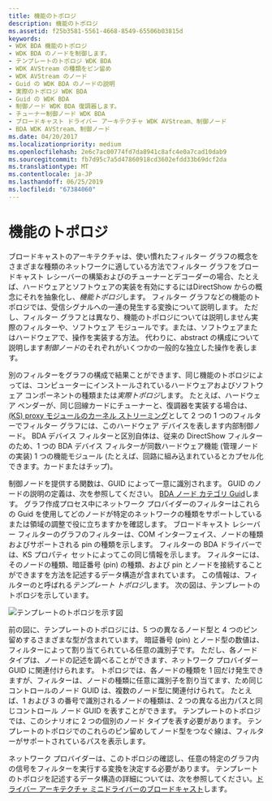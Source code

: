 ```yaml
---
title: 機能のトポロジ
description: 機能のトポロジ
ms.assetid: f25b3581-5561-4668-8549-65506b03815d
keywords:
- WDK BDA 機能のトポロジ
- WDK BDA のノードを制御します。
- テンプレートのトポロジ WDK BDA
- WDK AVStream の種類をピン留め
- WDK AVStream のノード
- Guid の WDK BDA のノードの説明
- 実際のトポロジ WDK BDA
- Guid の WDK BDA
- 制御ノード WDK BDA 復調器します。
- チューナー制御ノード WDK BDA
- ブロードキャスト ドライバー アーキテクチャ WDK AVStream、制御ノード
- BDA WDK AVStream、制御ノード
ms.date: 04/20/2017
ms.localizationpriority: medium
ms.openlocfilehash: 2e6c7ac00774fd7da8941c8afc4e0a7cad10dab9
ms.sourcegitcommit: fb7d95c7a5d47860918cd3602efdd33b69dcf2da
ms.translationtype: MT
ms.contentlocale: ja-JP
ms.lasthandoff: 06/25/2019
ms.locfileid: "67384060"
---
```

# <a name="functional-topology"></a>機能のトポロジ





ブロードキャストのアーキテクチャは、使い慣れたフィルター グラフの概念をさまざまな種類のネットワークに適している方法でフィルター グラフをブロードキャスト レシーバーの構築およびのチューナーとデコーダーの場合、たとえば、ハードウェアとソフトウェアの実装を有効にするにはDirectShow からの概念にそれを抽象化し、*機能トポロジ*します。 フィルター グラフなどの機能のトポロジでは、受信シグナルへの一連の発生する変換について説明します。 ただし、フィルター グラフとは異なり、機能のトポロジについては説明しません実際のフィルターや、ソフトウェア モジュールです。または、ソフトウェアまたはハードウェアで、操作を実装する方法。 代わりに、abstract の構成について説明します*制御ノード*のそれぞれがいくつかの一般的な独立した操作を表します。

別のフィルターをグラフの構成で結果ことができます、同じ機能のトポロジによっては、コンピューターにインストールされているハードウェアおよびソフトウェア コンポーネントの種類または*実際トポロジ*します。 たとえば、ハードウェア ベンダーが、同じ回線カードにチューナーと、復調器を実装する場合は、 [(KS) proxy モジュールのカーネル ストリーミング](https://docs.microsoft.com/windows-hardware/drivers/ddi/content/_stream/index)として 2 つの 1 つのフィルターでフィルター グラフには、このハードウェア デバイスを表します内部制御ノード。 BDA デバイス フィルターと区別自体は、従来の DirectShow フィルターのため、1 つの BDA デバイス フィルターが同数ハードウェア機能 (管理ノードの実装) 1 つの機能モジュール (たとえば、回路に組み込まれているとカプセル化できます。カードまたはチップ)。

制御ノードを提供する関数は、GUID によって一意に識別されます。 GUID のノードの説明の定義は、次を参照してください。 [BDA ノード カテゴリ Guid](https://docs.microsoft.com/windows-hardware/drivers/stream/bda-node-category-guids)します。 グラフ作成プロセス中にネットワーク プロバイダーのフィルターはこれらの Guid を使用してどのノードが特定のネットワークの種類をサポートしているまたは領域の調整で役に立ちますかを確認します。 ブロードキャスト レシーバー フィルターのグラフのフィルターは、COM インターフェイス、ノードの種類およびサポートされる pin の種類を示します。 フィルターの BDA ドライバーでは、KS プロパティ セットによってこの同じ情報を示します。 フィルターには、そのノードの種類、暗証番号 (pin) の種類、および pin とノードを接続することができますを方法を記述するデータ構造が含まれています。 この情報は、フィルターのと呼ばれる*テンプレート トポロジ*します。 次の図は、テンプレートのトポロジを示しています。

![テンプレートのトポロジを示す図](images/bapinnod.png)

前の図に、テンプレートのトポロジには、5 つの異なるノード型と 4 つのピン留めするさまざまな型が含まれています。 暗証番号 (pin) とノード型の数値は、フィルターによって割り当てられている任意の識別子です。 ただし、各ノード タイプは、ノードの記述を調べることができます、ネットワーク プロバイダー GUID に関連付けられます。 トポロジでは、各ノードの種類を 1 回だけ発生できますが、フィルターは、ノードの種類に任意に識別子を割り当てます、ため同じコントロールのノード GUID は、複数のノード型に関連付けられて。 たとえば、1 および 3 の番号で識別されるノードの種類は、2 つの異なる出力パスと同じコントロール ノード GUID を表すことができます。 テンプレートのトポロジでは、このシナリオに 2 つの個別のノード タイプを表す必要があります。 テンプレートのトポロジでのこれらのピン留めしてノード型をつなぐ線は、フィルターがサポートされているパスを表示します。

ネットワーク プロバイダーは、このトポロジの確認し、任意の特定のグラフ内の信号をフィルターを実行する変換を決定する必要があります。 テンプレートのトポロジを記述するデータ構造の詳細については、次を参照してください。[ドライバー アーキテクチャ ミニドライバーのブロードキャスト](broadcast-driver-architecture-minidrivers.md)します。

 

 




